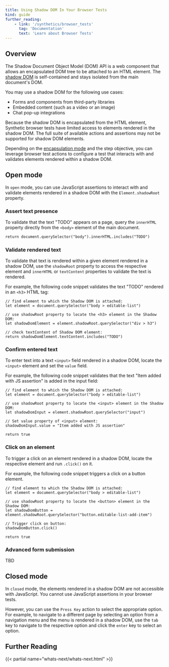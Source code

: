 ```yaml
---
title: Using Shadow DOM In Your Browser Tests
kind: guide
further_reading:
    - link: '/synthetics/browser_tests'
      tag: 'Documentation'
      text: 'Learn about Browser Tests'
---
```


## Overview

The Shadow Document Object Model (DOM) API is a web component that allows an encapsulated DOM tree to be attached to an HTML element. The [shadow DOM][1] is self-contained and stays isolated from the main document's DOM. 

You may use a shadow DOM for the following use cases:

- Forms and components from third-party libraries
- Embedded content (such as a video or an image)
- Chat pop-up integrations

<div class="alert alert-info">
Because the shadow DOM is encapsulated from the HTML element, Synthetic browser tests have limited access to elements rendered in the shadow DOM. The full suite of available actions and assertions may not be supported for shadow DOM elements.
</div>

Depending on the [encapsulation mode][2] and the step objective, you can leverage browser test actions to configure a test that interacts with and validates elements rendered within a shadow DOM. 

## Open mode

In `open` mode, you can use JavaScript assertions to interact with and validate elements rendered in a shadow DOM with the `Element.shadowRoot` property. 

### Assert text presence

To validate that the text "TODO" appears on a page, query the `innerHTML` property directly from the `<body>` element of the main document.

```HTML
return document.querySelector("body").innerHTML.includes("TODO")
```

### Validate rendered text

To validate that text is rendered within a given element rendered in a shadow DOM, use the `shadowRoot` property to access the respective element and `innerHTML` or `textContent` properties to validate the text is rendered.

For example, the following code snippet validates the text "TODO" rendered in an `<h3>` HTML tag:

```
// find element to which the Shadow DOM is attached:
let element = document.querySelector("body > editable-list")
 
// use shadowRoot property to locate the <h3> element in the Shadow DOM:
let shadowDomElement = element.shadowRoot.querySelector("div > h3")
 
// check textContent of Shadow DOM element:
return shadowDomElement.textContent.includes("TODO")
```

### Confirm entered text

To enter text into a text `<input>` field rendered in a shadow DOM, locate the `<input>` element and set the `value` field.

For example, the following code snippet validates that the text "Item added with JS assertion" is added in the input field:

```
// find element to which the Shadow DOM is attached:
let element = document.querySelector("body > editable-list")
 
// use shadowRoot property to locate the <input> element in the Shadow DOM:
let shadowDomInput = element.shadowRoot.querySelector("input")
 
// Set value property of <input> element:
shadowDomInput.value = "Item added with JS assertion"
 
return true
```

### Click on an element

To trigger a click on an element rendered in a shadow DOM, locate the respective element and run `.click()` on it.

For example, the following code snippet triggers a click on a button element.

```
// find element to which the Shadow DOM is attached:
let element = document.querySelector("body > editable-list")
 
// use shadowRoot property to locate the <button> element in the Shadow DOM:
let shadowDomButton = element.shadowRoot.querySelector("button.editable-list-add-item")
 
// Trigger click on button:
shadowDomButton.click()
 
return true
```

### Advanced form submission

TBD

## Closed mode

In `closed` mode, the elements rendered in a shadow DOM are not accessible with JavaScript. You cannot use JavaScript assertions in your browser tests.

However, you can use the `Press Key` action to select the appropriate option. For example, to navigate to a different page by selecting an option from a navigation menu and the menu is rendered in a shadow DOM, use the `tab` key to navigate to the respective option and click the `enter` key to select an option.

## Further Reading

{{< partial name="whats-next/whats-next.html" >}}

[1]: https://developers.google.com/web/fundamentals/web-components/shadowdom
[2]: https://developer.mozilla.org/en-US/docs/Web/Web_Components/Using_shadow_DOM#basic_usage
